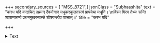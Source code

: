 +++
secondary_sources = [ "MSS_8721",]
jsonClass = "Subhaashita"
text = "करभ यदि कदाचित् प्रभ्रमन् दैवयोगान् मधुकरकुलतस्त्वं प्रापयेथा मधूनि।  \nविरम विरम तेभ्यः सन्ति शष्पाण्यरण्ये प्रथममुखरसास्ते शोषयन्त्येव पश्चात्॥"
title = "करभ यदि"

+++

<details><summary>Text</summary>

करभ यदि कदाचित् प्रभ्रमन् दैवयोगान् मधुकरकुलतस्त्वं प्रापयेथा मधूनि।  
विरम विरम तेभ्यः सन्ति शष्पाण्यरण्ये प्रथममुखरसास्ते शोषयन्त्येव पश्चात्॥
</details>
